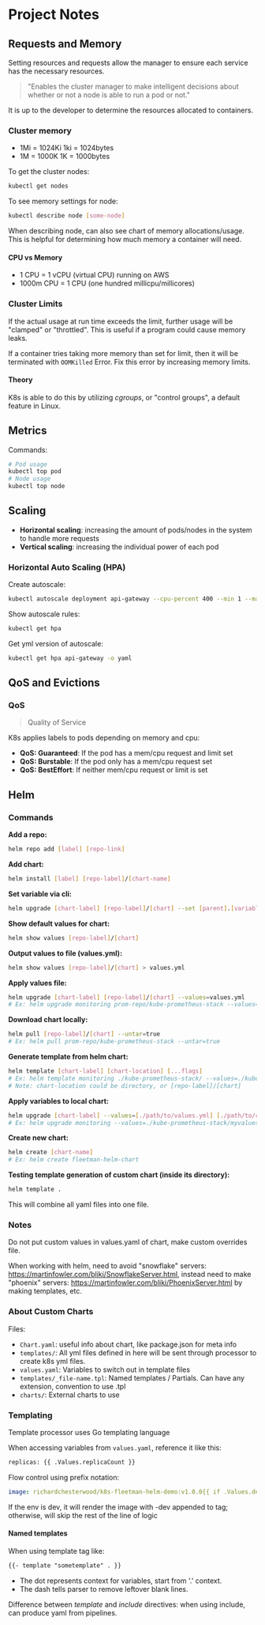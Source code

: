 # Project Notes

## Requests and Memory

Setting resources and requests allow the manager to ensure each service has
the necessary resources.

> "Enables the cluster manager to make intelligent decisions about whether or not a node is able to run a pod or not."

It is up to the developer to determine the resources allocated to containers.

### Cluster memory

- 1Mi = 1024Ki 1ki = 1024bytes
- 1M = 1000K 1K = 1000bytes

To get the cluster nodes:

```sh
kubectl get nodes
```

To see memory settings for node:

```sh
kubectl describe node [some-node]
```

When describing node, can also see chart of memory allocations/usage. This is helpful for determining how much memory a container will need.

#### CPU vs Memory

- 1 CPU = 1 vCPU (virtual CPU) running on AWS
- 1000m CPU = 1 CPU (one hundred millicpu/millicores)

### Cluster Limits

If the actual usage at run time exceeds the limit, further usage will be "clamped" or "throttled". This is useful if a program could cause memory leaks.

If a container tries taking more memory than set for limit, then it will be terminated with `OOMKilled` Error. Fix this error by increasing memory limits.

#### Theory

K8s is able to do this by utilizing _cgroups_, or "control groups", a default feature in Linux.

## Metrics

Commands:

```sh
# Pod usage
kubectl top pod
# Node usage
kubectl top node
```

## Scaling

- **Horizontal scaling**: increasing the amount of pods/nodes in the system to handle more requests
- **Vertical scaling**: increasing the individual power of each pod

### Horizontal Auto Scaling (HPA)

Create autoscale:

```sh
kubectl autoscale deployment api-gateway --cpu-percent 400 --min 1 --max 4
```

Show autoscale rules:

```sh
kubectl get hpa
```

Get yml version of autoscale:

```sh
kubectl get hpa api-gateway -o yaml
```

## QoS and Evictions

### QoS

> Quality of Service

K8s applies labels to pods depending on memory and cpu:

- **QoS: Guaranteed**: If the pod has a mem/cpu request and limit set
- **QoS: Burstable**: If the pod only has a mem/cpu request set
- **QoS: BestEffort**: If neither mem/cpu request or limit is set

## Helm

### Commands

**Add a repo:**

```sh
helm repo add [label] [repo-link]
```

**Add chart:**

```sh
helm install [label] [repo-label]/[chart-name]
```

**Set variable via cli:**

```sh
helm upgrade [chart-label] [repo-label]/[chart] --set [parent].[variable]=[new-value]
```

**Show default values for chart:**

```sh
helm show values [repo-label]/[chart]
```

**Output values to file (values.yml):**

```sh
helm show values [repo-label]/[chart] > values.yml
```

**Apply values file:**

```sh
helm upgrade [chart-label] [repo-label]/[chart] --values=values.yml
# Ex: helm upgrade monitoring prom-repo/kube-prometheus-stack --values=values.yml
```

**Download chart locally:**

```sh
helm pull [repo-label]/[chart] --untar=true
# Ex: helm pull prom-repo/kube-prometheus-stack --untar=true
```

**Generate template from helm chart:**

```sh
helm template [chart-label] [chart-location] [...flags]
# Ex: helm template monitoring ./kube-prometheus-stack/ --values=./kube-prometheus-stack/myvalues.yml
# Note: chart-location could be directory, or [repo-label]/[chart]
```

**Apply variables to local chart:**

```sh
helm upgrade [chart-label] --values=[./path/to/values.yml] [./path/to/chart]
# Ex: helm upgrade monitoring --values=./kube-prometheus-stack/myvalues.yml .
```

**Create new chart:**

```sh
helm create [chart-name]
# Ex: helm create fleetman-helm-chart
```

**Testing template generation of custom chart (inside its directory):**

```sh
helm template .
```

This will combine all yaml files into one file.

### Notes

Do not put custom values in values.yaml of chart, make custom overrides file.

When working with helm, need to avoid "snowflake" servers: <https://martinfowler.com/bliki/SnowflakeServer.html>, instead need to make "phoenix" servers: <https://martinfowler.com/bliki/PhoenixServer.html> by making templates, etc.

### About Custom Charts

Files:

- `Chart.yaml`: useful info about chart, like package.json for meta info
- `templates/`: All yml files defined in here will be sent through processor to create k8s yml files.
- `values.yaml`: Variables to switch out in template files
- `templates/_file-name.tpl`: Named templates / Partials. Can have any extension, convention to use .tpl
- `charts/`: External charts to use

### Templating

Template processor uses Go templating language

When accessing variables from `values.yaml`, reference it like this:

```txt
replicas: {{ .Values.replicaCount }}
```

Flow control using prefix notation:

```yaml
image: richardchesterwood/k8s-fleetman-helm-demo:v1.0.0{{ if .Values.development }}-dev{{ end }}
```

If the env is dev, it will render the image with -dev appended to tag; otherwise, will skip the rest of the line of logic

#### Named templates

When using template tag like:

```txt
{{- template "sometemplate" . }}
```

- The dot represents context for variables, start from '.' context.
- The dash tells parser to remove leftover blank lines.

Difference between _template_ and _include_ directives: when using include, can produce yaml from pipelines.

